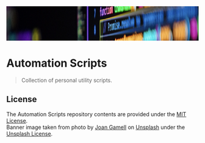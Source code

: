 <div align="center">
    <img src="https://github.com/benweston/automation-scripts/blob/main/img/banner-image.png" alt="Computer Code" width="900" height="90" />
</div>

# Automation Scripts

<div align="left">

> Collection of personal utility scripts.

</div>

## License

<div align="left">

The Automation Scripts repository contents are provided under the [MIT License](https://github.com/benweston/automation-scripts/blob/main/LICENSE).   
Banner image taken from photo by [Joan Gamell](https://unsplash.com/@gamell?utm_content=creditCopyText&utm_medium=referral&utm_source=unsplash) on [Unsplash](https://unsplash.com/photos/black-flat-screen-computer-monitor-ZS67i1HLllo?utm_content=creditCopyText&utm_medium=referral&utm_source=unsplash) under the [Unsplash License](https://unsplash.com/license).   

</div>
